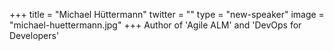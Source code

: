 +++
title = "Michael Hüttermann"
twitter = ""
type = "new-speaker"
image = "michael-huettermann.jpg"
+++
Author of 'Agile ALM' and 'DevOps for Developers'